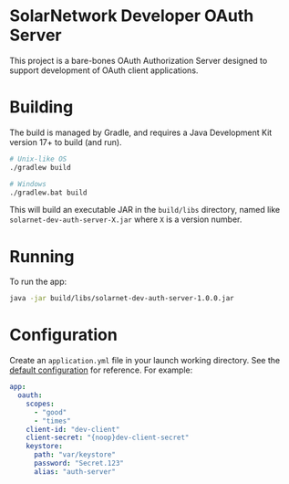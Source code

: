 # SolarNetwork Developer OAuth Server

This project is a bare-bones OAuth Authorization Server designed to support development of OAuth
client applications.

# Building

The build is managed by Gradle, and requires a Java Development Kit version 17+ to build (and run).

```sh
# Unix-like OS
./gradlew build

# Windows
./gradlew.bat build
```

This will build an executable JAR in the `build/libs` directory, named like 
`solarnet-dev-auth-server-X.jar` where `X` is a version number.

# Running

To run the app:

```sh
java -jar build/libs/solarnet-dev-auth-server-1.0.0.jar
```

# Configuration

Create an `application.yml` file in your launch working directory. See the 
[default configuration](./tree/main/src/main/resources/application.yml) for
reference. For example:

```yml
app:
  oauth:
    scopes:
      - "good"
      - "times"
    client-id: "dev-client"
    client-secret: "{noop}dev-client-secret"
    keystore:
      path: "var/keystore"
      password: "Secret.123"
      alias: "auth-server"
```